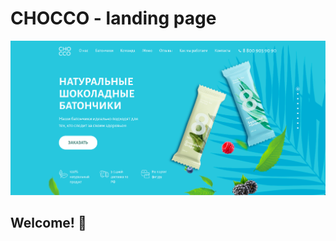 # CHOCCO - landing page

![Design preview for the Single Price Grid Component coding challenge](./src/img/welcome.png)

## Welcome! 👋